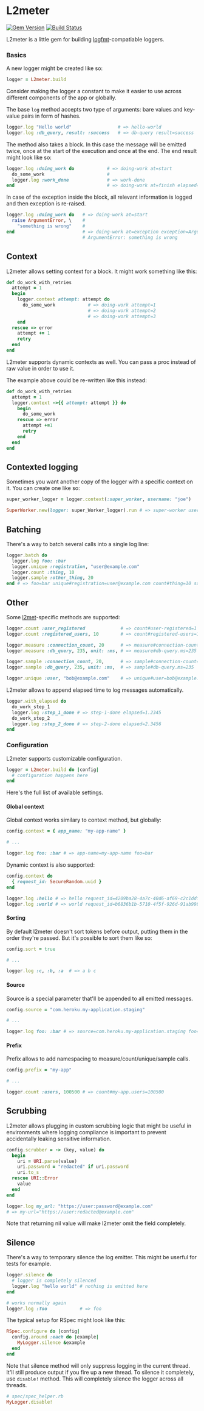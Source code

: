 # L2meter
[![Gem Version](https://img.shields.io/gem/v/l2meter.svg)](https://rubygems.org/gems/l2meter)
[![Build Status](https://img.shields.io/travis/heroku/l2meter.svg)](http://travis-ci.com/heroku/l2meter)

L2meter is a little gem for building [logfmt]-compatiable loggers.

[logfmt]: https://www.brandur.org/logfmt

### Basics

A new logger might be created like so:

```ruby
logger = L2meter.build
```

Consider making the logger a constant to make it easier to use across different
components of the app or globally.

The base `log` method accepts two type of arguments: bare values and key-value
pairs in form of hashes.

```ruby
logger.log "Hello world"                 # => hello-world
logger.log :db_query, result: :success   # => db-query result=success
```

The method also takes a block. In this case the message will be emitted twice,
once at the start of the execution and once at the end. The end result might
look like so:

```ruby
logger.log :doing_work do            # => doing-work at=start
  do_some_work                       #
  logger.log :work_done              # => work-done
end                                  # => doing-work at=finish elapsed=1.2345
```

In case of the exception inside the block, all relevant information is logged
and then exception is re-raised.

```ruby
logger.log :doing_work do   # => doing-work at=start
  raise ArgumentError, \    #
    "something is wrong"    #
end                         # => doing-work at=exception exception=ArgumentError message="something is wrong" elapsed=1.2345
                            # ArgumentError: something is wrong
```

## Context

L2meter allows setting context for a block. It might work something like this:

```ruby
def do_work_with_retries
  attempt = 1
  begin
    logger.context attempt: attempt do
      do_some_work            # => doing-work attempt=1
                              # => doing-work attempt=2
                              # => doing-work attempt=3
    end
  rescue => error
    attempt += 1
    retry
  end
end
```

L2meter supports dynamic contexts as well. You can pass a proc instead of raw
value in order to use it.

The example above could be re-written like this instead:

```ruby
def do_work_with_retries
  attempt = 1
  logger.context ->{{ attempt: attempt }} do
    begin
      do_some_work
    rescue => error
      attempt +=1
      retry
    end
  end
end
```

## Contexted logging

Sometimes you want another copy of the logger with a specific context on it.
You can create one like so:

```ruby
super_worker_logger = logger.context(:super_worker, username: "joe")

SuperWorker.new(logger: super_Worker_logger).run # => super-worker username=joe some-other=superworker-output
```

## Batching

There's a way to batch several calls into a single log line:

```ruby
logger.batch do
  logger.log foo: :bar
  logger.unique :registration, "user@example.com"
  logger.count :thing, 10
  logger.sample :other_thing, 20
end # => foo=bar unique#registration=user@example.com count#thing=10 sample#other-thing=20
```

## Other

Some [l2met]-specific methods are supported:

[l2met]: https://r.32k.io/l2met-introduction

```ruby
logger.count :user_registered             # => count#user-registered=1
logger.count :registered_users, 10        # => count#registered-users=10

logger.measure :connection_count, 20      # => measure#connection-count=20
logger.measure :db_query, 235, unit: :ms, # => measure#db-query.ms=235

logger.sample :connection_count, 20,      # => sample#connection-count=235
logger.sample :db_query, 235, unit: :ms,  # => sample#db-query.ms=235

logger.unique :user, "bob@example.com"    # => unique#user=bob@example.com
```

L2meter allows to append elapsed time to log messages automatically.

```ruby
logger.with_elapsed do
  do_work_step_1
  logger.log :step_1_done # => step-1-done elapsed=1.2345
  do_work_step_2
  logger.log :step_2_done # => step-2-done elapsed=2.3456
end
```

### Configuration

L2meter supports customizable configuration.

```ruby
logger = L2meter.build do |config|
  # configuration happens here
end
```

Here's the full list of available settings.

#### Global context

Global context works similary to context method, but globally:

```ruby
config.context = { app_name: "my-app-name" }

# ...

logger.log foo: :bar # => app-name=my-app-name foo=bar
```

Dynamic context is also supported:

```ruby
config.context do
  { request_id: SecureRandom.uuid }
end

logger.log :hello # => hello request_id=4209ba28-4a7c-40d6-af69-c2c1ddf51f19
logger.log :world # => world request_id=b6836b1b-5710-4f5f-926d-91ab9988a7c1
```

#### Sorting

By default l2meter doesn't sort tokens before output, putting them in the order
they're passed. But it's possible to sort them like so:

```ruby
config.sort = true

# ...

logger.log :c, :b, :a  # => a b c
```

#### Source

Source is a special parameter that'll be appended to all emitted messages.

```ruby
config.source = "com.heroku.my-application.staging"

# ...

logger.log foo: :bar # => source=com.heroku.my-application.staging foo=bar
```

#### Prefix

Prefix allows to add namespacing to measure/count/unique/sample calls.

```ruby
config.prefix = "my-app"

# ...

logger.count :users, 100500 # => count#my-app.users=100500
```

## Scrubbing

L2meter allows plugging in custom scrubbing logic that might be useful in
environments where logging compliance is important to prevent accidentally
leaking sensitive information.

```ruby
config.scrubber = -> (key, value) do
  begin
    uri = URI.parse(value)
    uri.password = "redacted" if uri.password
    uri.to_s
  rescue URI::Error
    value
  end
end

logger.log my_url: "https://user:password@example.com"
# => my-url="https://user:redacted@example.com"
```

Note that returning nil value will make l2meter omit the field completely.

## Silence

There's a way to temporary silence the log emitter. This might be userful for
tests for example.

```ruby
logger.silence do
  # logger is completely silenced
  logger.log "hello world" # nothing is emitted here
end

# works normally again
logger.log :foo            # => foo
```

The typical setup for RSpec might look like this:

```ruby
RSpec.configure do |config|
  config.around :each do |example|
    MyLogger.silence &example
  end
end
```

Note that silence method will only suppress logging in the current thread.
It'll still produce output if you fire up a new thread. To silence it
completely, use `disable!` method. This will completely silence the logger
across all threads.

```ruby
# spec/spec_helper.rb
MyLogger.disable!
```
